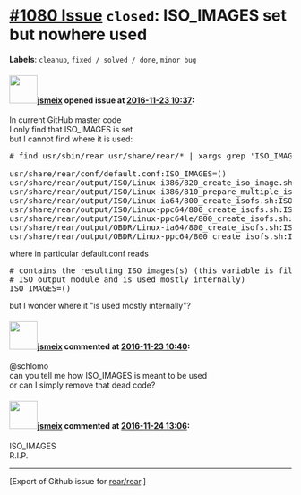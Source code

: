 [\#1080 Issue](https://github.com/rear/rear/issues/1080) `closed`: ISO\_IMAGES set but nowhere used
===================================================================================================

**Labels**: `cleanup`, `fixed / solved / done`, `minor bug`

#### <img src="https://avatars.githubusercontent.com/u/1788608?u=925fc54e2ce01551392622446ece427f51e2f0ce&v=4" width="50">[jsmeix](https://github.com/jsmeix) opened issue at [2016-11-23 10:37](https://github.com/rear/rear/issues/1080):

In current GitHub master code  
I only find that ISO\_IMAGES is set  
but I cannot find where it is used:

<pre>
# find usr/sbin/rear usr/share/rear/* | xargs grep 'ISO_IMAGES'

usr/share/rear/conf/default.conf:ISO_IMAGES=()
usr/share/rear/output/ISO/Linux-i386/820_create_iso_image.sh:ISO_IMAGES=( "${ISO_IMAGES[@]}" "$ISO_DIR/$ISO_PREFIX.iso" )
usr/share/rear/output/ISO/Linux-i386/810_prepare_multiple_iso.sh:    ISO_IMAGES=( "${ISO_IMAGES[@]}" "$ISO_OUTPUT_PATH" )
usr/share/rear/output/ISO/Linux-ia64/800_create_isofs.sh:ISO_IMAGES=( "${ISO_IMAGES[@]}" "$ISO_DIR/$ISO_PREFIX.iso" )
usr/share/rear/output/ISO/Linux-ppc64/800_create_isofs.sh:ISO_IMAGES=( "${ISO_IMAGES[@]}" "$ISO_DIR/$ISO_PREFIX.iso" )
usr/share/rear/output/ISO/Linux-ppc64le/800_create_isofs.sh:ISO_IMAGES=( "${ISO_IMAGES[@]}" "$ISO_DIR/$ISO_PREFIX.iso" )
usr/share/rear/output/OBDR/Linux-ia64/800_create_isofs.sh:ISO_IMAGES=( "${ISO_IMAGES[@]}" "$ISO_DIR/$ISO_PREFIX.iso" )
usr/share/rear/output/OBDR/Linux-ppc64/800_create_isofs.sh:ISO_IMAGES=( "${ISO_IMAGES[@]}" "$ISO_DIR/$ISO_PREFIX.iso" )
</pre>

where in particular default.conf reads

<pre>
# contains the resulting ISO images(s) (this variable is filled in by the
# ISO output module and is used mostly internally)
ISO_IMAGES=()
</pre>

but I wonder where it "is used mostly internally"?

#### <img src="https://avatars.githubusercontent.com/u/1788608?u=925fc54e2ce01551392622446ece427f51e2f0ce&v=4" width="50">[jsmeix](https://github.com/jsmeix) commented at [2016-11-23 10:40](https://github.com/rear/rear/issues/1080#issuecomment-262480833):

@schlomo  
can you tell me how ISO\_IMAGES is meant to be used  
or can I simply remove that dead code?

#### <img src="https://avatars.githubusercontent.com/u/1788608?u=925fc54e2ce01551392622446ece427f51e2f0ce&v=4" width="50">[jsmeix](https://github.com/jsmeix) commented at [2016-11-24 13:06](https://github.com/rear/rear/issues/1080#issuecomment-262772236):

ISO\_IMAGES  
R.I.P.

------------------------------------------------------------------------

\[Export of Github issue for
[rear/rear](https://github.com/rear/rear).\]
